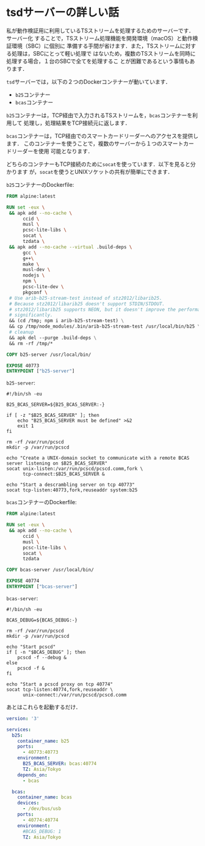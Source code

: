 # tsdサーバーの詳しい話

私が動作検証用に利用しているTSストリームを処理するためのサーバーです．サーバー化
することで，TSストリーム処理機能を開発環境（macOS）と動作検証環境（SBC）に個別に
準備する手間が省けます．また，TSストリームに対する処理は，SBCにとって軽い処理で
はないため，複数のTSストリームを同時に処理する場合，１台のSBCで全てを処理するこ
とが困難であるという事情もあります．

`tsd`サーバーでは，以下の２つのDockerコンテナーが動いています．

* `b25`コンテナー
* `bcas`コンテナー

`b25`コンテナーは，TCP経由で入力されるTSストリームを，`bcas`コンテナーを利用して
処理し，処理結果をTCP接続元に返します．

`bcas`コンテナーは，TCP経由でのスマートカードリーダーへのアクセスを提供します．
このコンテナーを使うことで，複数のサーバーから１つのスマートカードリーダーを使用
可能となります．

どちらのコンテナーもTCP接続のために`socat`を使っています．以下を見ると分かります
が，`socat`を使うとUNIXソケットの共有が簡単にできます．

`b25`コンテナーのDockerfile:

```Dockerfile
FROM alpine:latest

RUN set -eux \
 && apk add --no-cache \
      ccid \
      musl \
      pcsc-lite-libs \
      socat \
      tzdata \
 && apk add --no-cache --virtual .build-deps \
      gcc \
      g++\
      make \
      musl-dev \
      nodejs \
      npm \
      pcsc-lite-dev \
      pkgconf \
 # Use arib-b25-stream-test instead of stz2012/libarib25.
 # Because stz2012/libarib25 doesn't support STDIN/STDOUT.
 # stz2012/libarib25 supports NEON, but it doesn't improve the performance
 # significantly.
 && (cd /tmp; npm i arib-b25-stream-test) \
 && cp /tmp/node_modules/.bin/arib-b25-stream-test /usr/local/bin/b25 \
 # cleanup
 && apk del --purge .build-deps \
 && rm -rf /tmp/*

COPY b25-server /usr/local/bin/

EXPOSE 40773
ENTRYPOINT ["b25-server"]
```

`b25-server`:

```shell
#!/bin/sh -eu

B25_BCAS_SERVER=${B25_BCAS_SERVER:-}

if [ -z "$B25_BCAS_SERVER" ]; then
    echo "B25_BCAS_SERVER must be defined" >&2
    exit 1
fi

rm -rf /var/run/pcscd
mkdir -p /var/run/pcscd

echo "Create a UNIX-domain socket to communicate with a remote BCAS server listening on $B25_BCAS_SERVER"
socat unix-listen:/var/run/pcscd/pcscd.comm,fork \
      tcp-connect:$B25_BCAS_SERVER &

echo "Start a descrambling server on tcp 40773"
socat tcp-listen:40773,fork,reuseaddr system:b25
```

`bcas`コンテナーのDockerfile:

```Dockerfile
FROM alpine:latest

RUN set -eux \
 && apk add --no-cache \
      ccid \
      musl \
      pcsc-lite-libs \
      socat \
      tzdata

COPY bcas-server /usr/local/bin/

EXPOSE 40774
ENTRYPOINT ["bcas-server"]
```

`bcas-server`:

```shell
#!/bin/sh -eu

BCAS_DEBUG=${BCAS_DEBUG:-}

rm -rf /var/run/pcscd
mkdir -p /var/run/pcscd

echo "Start pcscd"
if [ -n "$BCAS_DEBUG" ]; then
    pcscd -f --debug &
else
    pcscd -f &
fi

echo "Start a pcscd proxy on tcp 40774"
socat tcp-listen:40774,fork,reuseaddr \
      unix-connect:/var/run/pcscd/pcscd.comm
```

あとはこれらを起動するだけ．

```yaml
version: '3'

services:
  b25:
    container_name: b25
    ports:
      - 40773:40773
    environment:
      B25_BCAS_SERVER: bcas:40774
      TZ: Asia/Tokyo
    depends_on:
      - bcas

  bcas:
    container_name: bcas
    devices:
      - /dev/bus/usb
    ports:
      - 40774:40774
    environment:
      #BCAS_DEBUG: 1
      TZ: Asia/Tokyo
```

